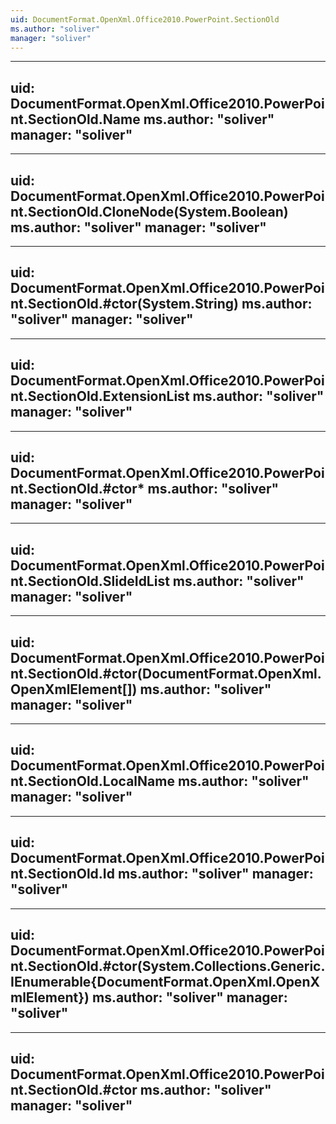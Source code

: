 ```yaml
---
uid: DocumentFormat.OpenXml.Office2010.PowerPoint.SectionOld
ms.author: "soliver"
manager: "soliver"
---
```


---
uid: DocumentFormat.OpenXml.Office2010.PowerPoint.SectionOld.Name
ms.author: "soliver"
manager: "soliver"
---

---
uid: DocumentFormat.OpenXml.Office2010.PowerPoint.SectionOld.CloneNode(System.Boolean)
ms.author: "soliver"
manager: "soliver"
---

---
uid: DocumentFormat.OpenXml.Office2010.PowerPoint.SectionOld.#ctor(System.String)
ms.author: "soliver"
manager: "soliver"
---

---
uid: DocumentFormat.OpenXml.Office2010.PowerPoint.SectionOld.ExtensionList
ms.author: "soliver"
manager: "soliver"
---

---
uid: DocumentFormat.OpenXml.Office2010.PowerPoint.SectionOld.#ctor*
ms.author: "soliver"
manager: "soliver"
---

---
uid: DocumentFormat.OpenXml.Office2010.PowerPoint.SectionOld.SlideIdList
ms.author: "soliver"
manager: "soliver"
---

---
uid: DocumentFormat.OpenXml.Office2010.PowerPoint.SectionOld.#ctor(DocumentFormat.OpenXml.OpenXmlElement[])
ms.author: "soliver"
manager: "soliver"
---

---
uid: DocumentFormat.OpenXml.Office2010.PowerPoint.SectionOld.LocalName
ms.author: "soliver"
manager: "soliver"
---

---
uid: DocumentFormat.OpenXml.Office2010.PowerPoint.SectionOld.Id
ms.author: "soliver"
manager: "soliver"
---

---
uid: DocumentFormat.OpenXml.Office2010.PowerPoint.SectionOld.#ctor(System.Collections.Generic.IEnumerable{DocumentFormat.OpenXml.OpenXmlElement})
ms.author: "soliver"
manager: "soliver"
---

---
uid: DocumentFormat.OpenXml.Office2010.PowerPoint.SectionOld.#ctor
ms.author: "soliver"
manager: "soliver"
---
